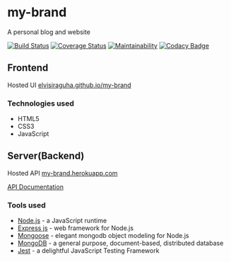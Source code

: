 # my-brand

A personal blog and website

[![Build Status](https://travis-ci.com/elvisiraguha/my-brand.svg?branch=develop)](https://travis-ci.com/elvisiraguha/my-brand)
[![Coverage Status](https://coveralls.io/repos/github/elvisiraguha/my-brand/badge.svg?branch=develop)](https://coveralls.io/github/elvisiraguha/my-brand?branch=develop)
[![Maintainability](https://api.codeclimate.com/v1/badges/92cb95169de3686b188b/maintainability)](https://codeclimate.com/github/elvisiraguha/my-brand/maintainability)
[![Codacy Badge](https://app.codacy.com/project/badge/Grade/3c57889c29594cc18338bcaed7c3919c)](https://www.codacy.com/manual/elvisiraguha/my-brand?utm_source=github.com&utm_medium=referral&utm_content=elvisiraguha/my-brand&utm_campaign=Badge_Grade)

## Frontend

Hosted UI [elvisiraguha.github.io/my-brand](https://elvisiraguha.github.io/my-brand)

### Technologies used

- HTML5
- CSS3
- JavaScript

## Server(Backend)

Hosted API [my-brand.herokuapp.com](https://my-brand.herokuapp.com)

[API Documentation](https://my-brand.herokuapp.com/docs)

### Tools used

- [Node.js](https://nodejs.org/en/) - a JavaScript runtime
- [Express js](https://expressjs.com/) - web framework for Node.js
- [Mongoose](https://mongoosejs.com/) - elegant mongodb object modeling for Node.js
- [MongoDB](https://www.mongodb.com/) - a general purpose, document-based, distributed database
- [Jest](https://jestjs.io/) - a delightful JavaScript Testing Framework
